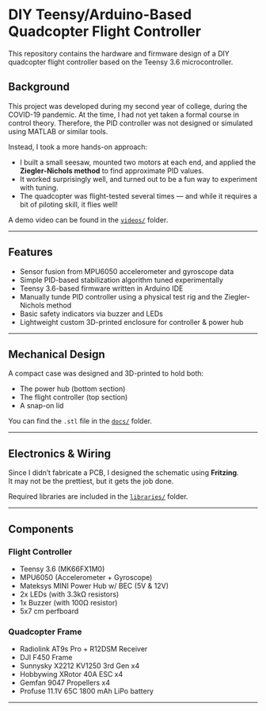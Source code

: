 
# DIY Teensy/Arduino-Based Quadcopter Flight Controller

This repository contains the hardware and firmware design of a DIY quadcopter flight controller based on the Teensy 3.6 microcontroller.

## Background

This project was developed during my second year of college, during the COVID-19 pandemic. At the time, I had not yet taken a formal course in control theory. Therefore, the PID controller was not designed or simulated using MATLAB or similar tools.

Instead, I took a more hands-on approach:
- I built a small seesaw, mounted two motors at each end, and applied the **Ziegler-Nichols method** to find approximate PID values.
- It worked surprisingly well, and turned out to be a fun way to experiment with tuning.
- The quadcopter was flight-tested several times — and while it requires a bit of piloting skill, it flies well!

 A demo video can be found in the [`videos/`](videos) folder.

---

## Features

- Sensor fusion from MPU6050 accelerometer and gyroscope data
- Simple PID-based stabilization algorithm tuned experimentally
- Teensy 3.6-based firmware written in Arduino IDE
- Manually tunde PID controller using a physical test rig and the Ziegler-Nichols method
- Basic safety indicators via buzzer and LEDs
- Lightweight custom 3D-printed enclosure for controller & power hub

---

## Mechanical Design

A compact case was designed and 3D-printed to hold both:
- The power hub (bottom section)
- The flight controller (top section)
- A snap-on lid

You can find the `.stl` file in the [`docs/`](docs) folder.

---

## Electronics & Wiring

Since I didn’t fabricate a PCB, I designed the schematic using **Fritzing**.  
It may not be the prettiest, but it gets the job done.

Required libraries are included in the [`libraries/`](libraries) folder.

---

## Components

### Flight Controller

- Teensy 3.6 (MK66FX1M0)
- MPU6050 (Accelerometer + Gyroscope)
- Mateksys MINI Power Hub w/ BEC (5V & 12V)
- 2x LEDs (with 3.3kΩ resistors)
- 1x Buzzer (with 100Ω resistor)
- 5x7 cm perfboard

### Quadcopter Frame

- Radiolink AT9s Pro + R12DSM Receiver
- DJI F450 Frame
- Sunnysky X2212 KV1250 3rd Gen x4
- Hobbywing XRotor 40A ESC x4
- Gemfan 9047 Propellers x4
- Profuse 11.1V 65C 1800 mAh LiPo battery

---